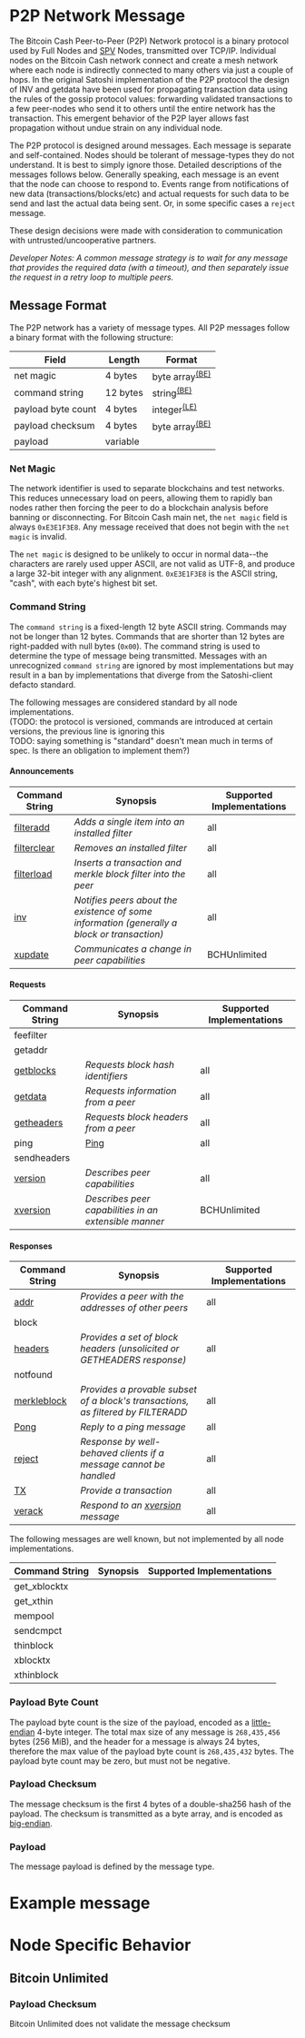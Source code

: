 # P2P Network Message

The Bitcoin Cash Peer-to-Peer (P2P) Network protocol is a binary protocol used by Full Nodes and [SPV](/protocol/simple-payment-verification) Nodes, transmitted over TCP/IP.
Individual nodes on the Bitcoin Cash network connect and create a mesh network where each node is indirectly connected to many others via just a couple of hops.
In the original Satoshi implementation of the P2P protocol the design of INV and getdata have been used for propagating transaction data using the rules of the gossip protocol values: forwarding validated transactions to a few peer-nodes who send it to others until the entire network has the transaction. This emergent behavior of the P2P layer allows fast propagation without undue strain on any individual node.

The P2P protocol is designed around messages. Each message is separate and self-contained. Nodes should be tolerant of message-types they do not understand. It is best to simply ignore those.
Detailed descriptions of the messages follows below. Generally speaking, each message is an event that the node can choose to respond to. Events range from notifications of new data (transactions/blocks/etc) and
actual requests for such data to be send and last the actual data being sent. Or, in some specific cases a `reject` message.

These design decisions were made with consideration to communication with untrusted/uncooperative partners.

*Developer Notes: A common message strategy is to wait for any message that provides the required data (with a timeout), and then separately issue the request in a retry loop to multiple peers.*

## Message Format

The P2P network has a variety of message types.
All P2P messages follow a binary format with the following structure:


| Field | Length | Format |
|--|--|--|
| net magic | 4 bytes | byte array<sup>[(BE)](/protocol/misc/endian/big)</sup> |
| command string | 12 bytes | string<sup>[(BE)](/protocol/misc/endian/big)</sup> |
| payload byte count | 4 bytes | integer<sup>[(LE)](/protocol/misc/endian/little)</sup> |
| payload checksum | 4 bytes | byte array<sup>[(BE)](/protocol/misc/endian/big)</sup> |
| payload | variable |  |

### Net Magic

The network identifier is used to separate blockchains and test networks.
This reduces unnecessary load on peers, allowing them to rapidly ban nodes rather then forcing the peer to do a blockchain analysis before banning or disconnecting.
For Bitcoin Cash main net, the `net magic` field is always `0xE3E1F3E8`.
Any message received that does not begin with the `net magic` is invalid.

The `net magic` is designed to be unlikely to occur in normal data--the characters are rarely used upper ASCII, are not valid as UTF-8, and produce a large 32-bit integer with any alignment.
`0xE3E1F3E8` is the ASCII string, "cash", with each byte's highest bit set.

### Command String

The `command string` is a fixed-length 12 byte ASCII string.
Commands may not be longer than 12 bytes.
Commands that are shorter than 12 bytes are right-padded with null bytes (`0x00`).
The command string is used to determine the type of message being transmitted.
Messages with an unrecognized `command string` are ignored by most implementations but may result in a ban by implementations that diverge from the Satoshi-client defacto standard.

The following messages are considered standard by all node implementations.  
(TODO: the protocol is versioned, commands are introduced at certain versions, the previous line is ignoring this  
TODO: saying something is "standard" doesn't mean much in terms of spec. Is there an obligation to implement them?)

#### Announcements
| Command String | Synopsis | Supported Implementations
| -- | -- | -- |
| [filteradd](/protocol/p2p/filteradd) | *Adds a single item into an installed filter* | all
| [filterclear](/protocol/p2p/filterclear) | *Removes an installed filter* | all
| [filterload](/protocol/p2p/filterload) | *Inserts a transaction and merkle block filter into the peer* | all
| [inv](/protocol/p2p/inv) | *Notifies peers about the existence of some information (generally a block or transaction)* | all
  | [xupdate](/protocol/p2p/xupdate)  | *Communicates a change in peer capabilities* | BCHUnlimited

#### Requests
| Command String | Synopsis | Supported Implementations
| -- | -- | -- |
| feefilter |  |
| getaddr |  |
| [getblocks](/protocol/p2p/getblocks) | *Requests block hash identifiers* | all |
| [getdata](/protocol/p2p/getdata) | *Requests information from a peer* | all |
| [getheaders](/protocol/p2p/getheaders) | *Requests block headers from a peer*  | all |
| ping | [Ping](/protocol/network/messages/ping) | all |
| sendheaders |  |
| [version](/protocol/network/messages/version) | *Describes peer capabilities* | all
| [xversion](/protocol/p2p/xversion) | *Describes peer capabilities in an extensible manner* | BCHUnlimited


#### Responses
| Command String | Synopsis | Supported Implementations
| -- | -- | -- |
| [addr](/protocol/p2p/addr) | *Provides a peer with the addresses of other peers* | all
| block |  |
| [headers](/protocol/p2p/headers) | *Provides a set of block headers (unsolicited or GETHEADERS response)* | all |
| notfound |  |
|  [merkleblock](protocol/p2p/merkleblock) | *Provides a provable subset of a block's transactions, as filtered by FILTERADD*  | all |
| [Pong](/protocol/network/messages/pong) | *Reply to a ping message* | all |
| [reject](/protocol/p2p/reject) | *Response by well-behaved clients if a message cannot be handled*  | all
| [TX](/protocol/p2p/tx) | *Provide a transaction* | all
| [verack](/protocol/network/messages/verack) | *Respond to an [xversion](/protocol/p2p/xversion) message* | all

The following messages are well known, but not implemented by all node implementations.

| Command String | Synopsis | Supported Implementations
| -- | -- | -- |
| get_xblocktx |  |  |
| get_xthin |  |  |
| mempool |  |
| sendcmpct |  |  |
| thinblock |  |  |
| xblocktx |  |  |
| xthinblock |  |  |

### Payload Byte Count

The payload byte count is the size of the payload, encoded as a [little-endian](/protocol/misc/endian/little) 4-byte integer.
The total max size of any message is `268,435,456` bytes (256 MiB), and the header for a message is always 24 bytes, therefore the max value of the payload byte count is `268,435,432` bytes.
The payload byte count may be zero, but must not be negative.

### Payload Checksum

The message checksum is the first 4 bytes of a double-sha256 hash of the payload.
The checksum is transmitted as a byte array, and is encoded as [big-endian](/protocol/misc/endian/big).


### Payload

The message payload is defined by the message type.

# Example message

# Node Specific Behavior

## Bitcoin Unlimited

### Payload Checksum

Bitcoin Unlimited does not validate the message checksum